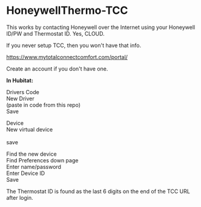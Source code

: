 # HoneywellThermo-TCC

This works by contacting Honeywell over the Internet using your Honeywell ID/PW and Thermostat ID. Yes, CLOUD.<p>

If you never setup TCC, then you won't have that info.<p>

https://www.mytotalconnectcomfort.com/portal/<p>

Create an account if you don't have one.<p>


<b>In Hubitat:</b><p>

Drivers Code<br>
New Driver<br>
(paste in code from this repo)<br>
Save<p>

Device<br>
New virtual device<br>
<find user code at bottom><br>
save<p>

Find the new device<br>
Find Preferences down page<br>
Enter name/password<br>
Enter Device ID <br>
Save<p>

The Thermostat ID is found as the last 6 digits on the end of the TCC URL after login. 
